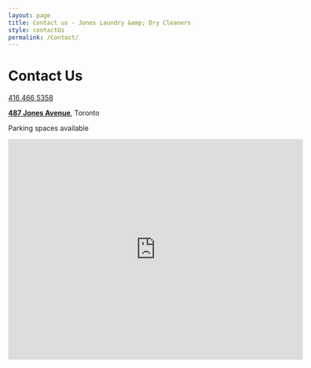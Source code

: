 ```yaml
---
layout: page
title: Contact us - Jones Laundry &amp; Dry Cleaners
style: contactUs
permalink: /Contact/
---
```


Contact Us
===

<a href="tel:+14164665358">416 466 5358</a>

**[487 Jones Avenue](https://www.google.com/maps/place/487+Jones+Ave,+Toronto,+ON+M4J+3G7,+Canada/@43.67663,-79.340188,16z/data=!4m2!3m1!1s0x89d4cc811bc096e7:0xa76abb3a4782635a?hl=en-US)**, Toronto

Parking spaces available

<iframe width="600" height="450" frameborder="0" style="border:0" src="https://www.google.com/maps/embed/v1/place?q=487%20Jones%20Avenue%2C%20Toronto%2C%20ON%2C%20Canada&key=AIzaSyDl9L1zUBQ3LxvaOKT9xsX5nKW3jX2RsqM"></iframe>